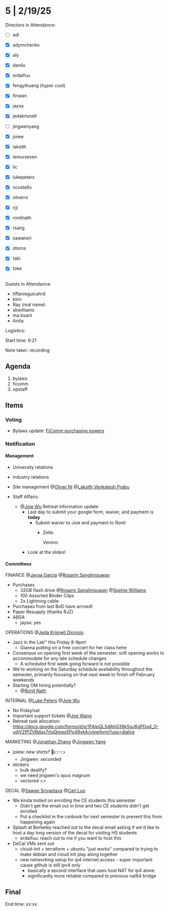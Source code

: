 # 5 | 2/19/25

Directors in Attendance:

- [ ] adi
- [x] adymchenko
- [x] aly
- [x] danliu
- [x] erdaifuu
- [x] fengyihuang (hyper cool)
- [x] finwan
- [x] jaysa
- [x] jedakrisnell
- [ ] jingwenyang
- [x] joiew
- [x] laksith
- [x] lemurseven
- [x] lic
- [x] lukepeters
- [x] ncostello
- [x] oliverni
- [x] rjz
- [x] ronitnath
- [x] rsang
- [x] sawansri
- [x] storce
- [x] tabi
- [x] toke


\
Guests in Attendance:

* tiffanieguicahrd
* kinn
* Ray (real name)
* sbwilliams
* ma.bsant
* Anita


Logistics:

Start time: 6:21

Note taker: recording


## Agenda


1. bylaws
2. ficomm
3. opstaff

## Items

### Voting

* Bylaws update: [FiComm purchasing powers](./4%20%7C%202%252F12%252F25/FiComm%20Purchasing%20Powers.md)


### Notification

#### Management

* University relations
* Industry relations
* Site management @[Oliver Ni](mention://c0de2056-38b4-4630-adfa-d74bbc7b92b8/user/13942bd3-07e8-483e-86ae-32ed75a53851) @[Laksith Venkatesh Prabu](mention://869fe865-5abf-4b2e-b908-d50905f7a0f9/user/249c7837-8583-4058-9ec0-846430a6bb03)


* Staff Affairs:
  * @[Joie Wu](mention://51f10f35-10a3-44d3-a5cc-26095fd11a10/user/1002ea40-0605-48f2-b19a-a71d220d7127) Retreat information update
    * Last day to submit your google form, waiver, and payment is **today**
      * Submit waiver to Joie and payment to Ronit
        * Zelle:

          Venmo:
    * Look at the slides!

#### Committees

FINANCE @[Jaysa Garcia](mention://88146bb2-1f65-4bd5-a1f5-d0b81065fdf4/user/b28be420-7f9a-492b-9847-d8d85dbc94dc) @[Rosarin Sanglimsuwan](mention://192ee087-7d1f-4375-bb5c-8b79b255fc39/user/9d8cf118-0db6-46bc-b6d4-d3df3044ec26)

* Purchases
  * 32GB flash drive @[Rosarin Sanglimsuwan](mention://06000861-447d-4ef1-b02b-1bb084917005/user/9d8cf118-0db6-46bc-b6d4-d3df3044ec26) @[Sophie Williams](mention://43f6f40b-b941-4ab8-bcbd-f30904b28116/user/691ce5dd-adb9-40e3-8244-032a45bfcc11)
  * 100 Assorted Binder Clips
  * 2x Lightning cable
* Purchases from last BoD have arrived!
* Paper Resupply (thanks RJZ)
* ABSA
  * jaysa: yes


OPERATIONS @[Jeda Krisnell Dionisio](mention://176e070a-f08f-49e9-a318-811361b9d0c5/user/3de702d3-cb3d-4c92-930c-0ad68ba7c179)

* Jazz in the Lab™ this Friday 8-9pm!
  * Gianna putting on a free concert for her class hehe
* Consensus on opening first week of the semester: soft opening works to accommodate for any late schedule changes
  * A scheduled first week going forward is not possible
* We're working on the Saturday schedule availability throughout the semester, primarily focusing on that next week to finish off February weekends
* Starting OM hiring potentially?
  * @[Ronit Nath](mention://ae6a880a-2865-463d-8362-a4bf2e63e2be/user/573d3ae0-0a07-49c3-8057-835a3a496e76)


INTERNAL @[Luke Peters](mention://aa33b5cb-561a-46a6-ab12-d08d7abd8b5a/user/8b46f1ab-93e9-4cfd-bc37-87f096167fe5) @[Joie Wu](mention://c70774ad-bd64-4409-952f-0333d12609f9/user/1002ea40-0605-48f2-b19a-a71d220d7127)

* No friday/sat
* Important support tickets @[Joe Wang](mention://d06933c3-1eed-4f52-ab93-6d20c795abed/user/1a1d0b3d-5bce-4118-8989-97ba13a51718)
* Retreat task allocation: <https://docs.google.com/forms/d/e/1FAIpQLSdAhG39k5gJ6gPDq4_O-ydjV2fPZVBdqx7rtqQmgg5Po49xkA/viewform?usp=dialog>


MARKETING @[Jonathan Zhang](mention://5a1945c2-541e-4272-be0e-6e16ea42ce08/user/ff1b1d88-bb95-4b99-ae38-ff52f109d546) @[Jingwen Yang](mention://0cd69bbc-f5b7-41aa-8ec3-2af15fce434b/user/66771ede-14b7-4692-8b6e-ff5b0441d126)

* joiew: new shirts? 🥺👉👈
  * Jingwen: seconded
* stickers
  * bulk dealify?
  * we need jingwen's opus magnum
  * vectored >>


DECAL @[Sawan Srivastava](mention://9ebc2946-1e08-4936-b4da-cce699634bcd/user/959bf67a-9c60-4e3f-9182-e3df0444f533) @[Carl Luo](mention://a85cca83-c706-4d7e-8dfd-c26a8ad1b2a1/user/b0d29392-8703-483b-9120-407bd1b86089)

* We kinda trolled on enrolling the CE students this semester
  * Didn't get the email out in time and two CE students didn't get enrolled
  * Put a checklist in the runbook for next semester to prevent this from happening again
* Splash at Berkeley reached out to the decal email asking if we'd like to host a day long version of the decal for visiting HS students
  * erdaifuu: reach out to me if you want to host this
* DeCal VMs sent out
  * cloud-init + terraform + ubuntu "just works" compared to trying to make debian and cloud init play along together
  * new networking setup for ip4 internet access - super important cause github is still ipv4 only
    * basically a second interface that uses host NAT for ip4 alone
    * significantly more reliable compared to previous nat64 bridge

## Final

End time: xx:xx
